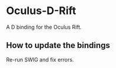 # Oculus-D-Rift

A D binding for the Oculus Rift.

## How to update the bindings

Re-run SWIG and fix errors.
